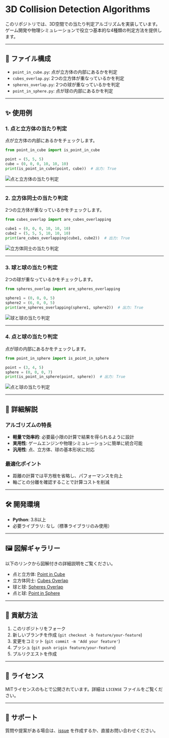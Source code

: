 
# 3D Collision Detection Algorithms

このリポジトリでは、3D空間での当たり判定アルゴリズムを実装しています。ゲーム開発や物理シミュレーションで役立つ基本的な4種類の判定方法を提供します。

---

## 📂 ファイル構成

- `point_in_cube.py`: 点が立方体の内部にあるかを判定
- `cubes_overlap.py`: 2つの立方体が重なっているかを判定
- `spheres_overlap.py`: 2つの球が重なっているかを判定
- `point_in_sphere.py`: 点が球の内部にあるかを判定

---

## ✨ 使用例

### 1. 点と立方体の当たり判定

点が立方体の内部にあるかをチェックします。

```python
from point_in_cube import is_point_in_cube

point = (5, 5, 5)
cube = (0, 0, 0, 10, 10, 10)
print(is_point_in_cube(point, cube))  # 出力: True
```

![点と立方体の当たり判定](img?text=Point+in+Cube+Diagram)

---

### 2. 立方体同士の当たり判定

2つの立方体が重なっているかをチェックします。

```python
from cubes_overlap import are_cubes_overlapping

cube1 = (0, 0, 0, 10, 10, 10)
cube2 = (5, 5, 5, 10, 10, 10)
print(are_cubes_overlapping(cube1, cube2))  # 出力: True
```

![立方体同士の当たり判定](img?text=Cubes+Overlap+Diagram)

---

### 3. 球と球の当たり判定

2つの球が重なっているかをチェックします。

```python
from spheres_overlap import are_spheres_overlapping

sphere1 = (0, 0, 0, 5)
sphere2 = (6, 0, 0, 5)
print(are_spheres_overlapping(sphere1, sphere2))  # 出力: True
```

![球と球の当たり判定](img?text=Spheres+Overlap+Diagram)

---

### 4. 点と球の当たり判定

点が球の内部にあるかをチェックします。

```python
from point_in_sphere import is_point_in_sphere

point = (3, 4, 5)
sphere = (0, 0, 0, 7)
print(is_point_in_sphere(point, sphere))  # 出力: True
```

![点と球の当たり判定](img?text=Point+in+Sphere+Diagram)

---

## 📘 詳細解説

### アルゴリズムの特長
- **軽量で効率的**: 必要最小限の計算で結果を得られるように設計
- **実用性**: ゲームエンジンや物理シミュレーションに簡単に統合可能
- **汎用性**: 点、立方体、球の基本形状に対応

### 最適化ポイント
- 距離の計算では平方根を省略し、パフォーマンスを向上
- 軸ごとの分離を確認することで計算コストを削減

---

## 🛠 開発環境

- **Python**: 3.8以上
- 必要ライブラリ: なし（標準ライブラリのみ使用）

---

## 🖼 図解ギャラリー

以下のリンクから図解付きの詳細説明をご覧ください。
- 点と立方体: [Point in Cube](img)
- 立方体同士: [Cubes Overlap](img)
- 球と球: [Spheres Overlap](img)
- 点と球: [Point in Sphere](img)

---

## 🤝 貢献方法

1. このリポジトリをフォーク
2. 新しいブランチを作成 (`git checkout -b feature/your-feature`)
3. 変更をコミット (`git commit -m 'Add your feature'`)
4. プッシュ (`git push origin feature/your-feature`)
5. プルリクエストを作成

---

## 📄 ライセンス

MITライセンスのもとで公開されています。詳細は `LICENSE` ファイルをご覧ください。

---

## 📧 サポート

質問や提案がある場合は、[issue](https://github.com/) を作成するか、直接お問い合わせください。
